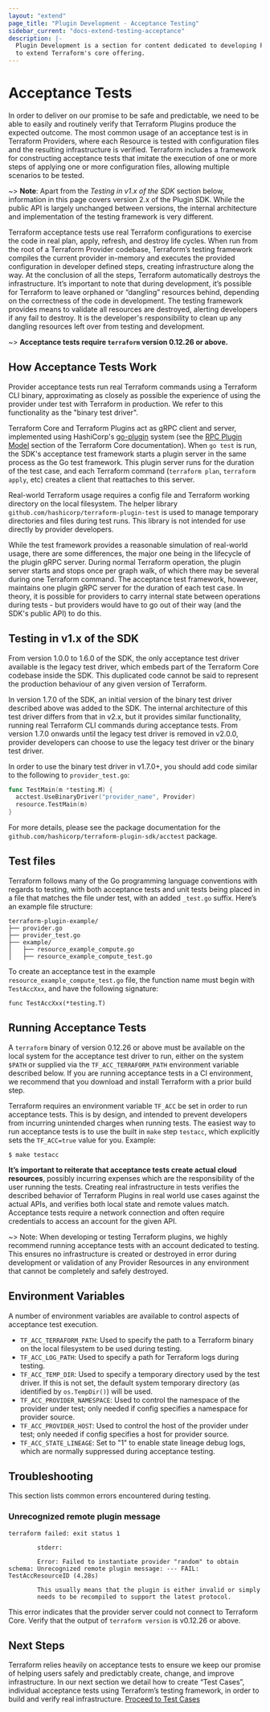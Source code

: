 ```yaml
---
layout: "extend"
page_title: "Plugin Development - Acceptance Testing"
sidebar_current: "docs-extend-testing-acceptance"
description: |-
  Plugin Development is a section for content dedicated to developing Plugins
  to extend Terraform's core offering.
---
```


# Acceptance Tests

In order to deliver on our promise to be safe and predictable, we need to be
able to easily and routinely verify that Terraform Plugins produce the expected
outcome. The most common usage of an acceptance test is in Terraform Providers,
where each Resource is tested with configuration files and the resulting
infrastructure is verified. Terraform includes a framework for constructing
acceptance tests that imitate the execution of one or more steps of applying one
or more configuration files, allowing multiple scenarios to be tested.


~> **Note**: Apart from the _Testing in v1.x of the SDK_ section below, information in this page covers version 2.x of the Plugin SDK. While the public API is largely unchanged between versions, the internal architecture and implementation of the testing framework is very different.


Terraform acceptance tests use real Terraform configurations to exercise the
code in real plan, apply, refresh, and destroy life cycles. When run from the
root of a Terraform Provider codebase, Terraform’s testing framework compiles
the current provider in-memory and executes the provided configuration in
developer defined steps, creating infrastructure along the way. At the
conclusion of all the steps, Terraform automatically destroys the
infrastructure. It’s important to note that during development, it’s possible
for Terraform to leave orphaned or “dangling” resources behind, depending on the
correctness of the code in development. The testing framework provides means to
validate all resources are destroyed, alerting developers if any fail to
destroy. It is the developer's responsibility to clean up any dangling resources
left over from testing and development. 

~> **Acceptance tests require `terraform` version 0.12.26 or above.**

## How Acceptance Tests Work

Provider acceptance tests run real Terraform commands using a Terraform CLI binary, approximating as closely as possible the experience of using the provider under test with Terraform in production. We refer to this functionality as the "binary test driver".

Terraform Core and Terraform Plugins act as gRPC client and server, implemented using HashiCorp's [go-plugin](https://github.com/hashicorp/go-plugin) system (see the [RPC Plugin Model](https://github.com/hashicorp/terraform/tree/master/docs/plugin-protocol) section of the Terraform Core documentation).  When `go test` is run, the SDK's acceptance test framework starts a plugin server in the same process as the Go test framework. This plugin server runs for the duration of the test case, and each Terraform command (`terraform plan`, `terraform apply`, etc) creates a client that reattaches to this server.

Real-world Terraform usage requires a config file and Terraform working directory on the local filesystem. The helper library `github.com/hashicorp/terraform-plugin-test` is used to manage temporary directories and files during test runs. This library is not intended for use directly by provider developers.

While the test framework provides a reasonable simulation of real-world usage, there are some differences, the major one being in the lifecycle of the plugin gRPC server. During normal Terraform operation, the plugin server starts and stops once per graph walk, of which there may be several during one Terraform command. The acceptance test framework, however, maintains one plugin gRPC server for the duration of each test case. In theory, it is possible for providers to carry internal state between operations during tests - but providers would have to go out of their way (and the SDK's public API) to do this.

## Testing in v1.x of the SDK

From version 1.0.0 to 1.6.0 of the SDK, the only acceptance test driver available is the legacy test driver, which embeds part of the Terraform Core codebase inside the SDK. This duplicated code cannot be said to represent the production behaviour of any given version of Terraform.

In version 1.7.0 of the SDK, an initial version of the binary test driver described above was added to the SDK. The internal architecture of this test driver differs from that in v2.x, but it provides similar functionality, running real Terraform CLI commands during acceptance tests. From version 1.7.0 onwards until the legacy test driver is removed in v2.0.0, provider developers can choose to use the legacy test driver or the binary test driver.

In order to use the binary test driver in v1.7.0+, you should add code similar to the following to `provider_test.go`:

```go
func TestMain(m *testing.M) {
  acctest.UseBinaryDriver("provider_name", Provider)
  resource.TestMain(m)
}
```

For more details, please see the package documentation for the `github.com/hashicorp/terraform-plugin-sdk/acctest` package.


## Test files

Terraform follows many of the Go programming language conventions with regards
to testing, with both acceptance tests and unit tests being placed in a file
that matches the file under test, with an added `_test.go` suffix. Here’s an
example file structure:

```
terraform-plugin-example/
├── provider.go
├── provider_test.go
├── example/
│   ├── resource_example_compute.go
│   ├── resource_example_compute_test.go
```

To create an acceptance test in the example `resource_example_compute_test.go`
file, the function name must begin with `TestAccXxx`, and have the following
signature:

    func TestAccXxx(*testing.T)

## Running Acceptance Tests

A `terraform` binary of version 0.12.26 or above must be available on the local system for the acceptance test driver to run, either on the system `$PATH` or supplied via the `TF_ACC_TERRAFORM_PATH` environment variable described below. If you are running acceptance tests in a CI environment, we recommend that you download and install Terraform with a prior build step. 

Terraform requires an environment variable `TF_ACC` be set in order to run
acceptance tests. This is by design, and intended to prevent developers from
incurring unintended charges when running tests. The easiest way to run
acceptance tests is to use the built in `make` step `testacc`, which explicitly
sets the `TF_ACC=true` value for you. Example:

    $ make testacc 

**It’s important to reiterate that acceptance tests create actual cloud resources**,
possibly incurring expenses which are the responsibility of the user running
the tests. Creating real infrastructure in
tests verifies the described behavior of Terraform Plugins in real world use
cases against the actual APIs, and verifies both local state and remote values
match. Acceptance tests require a network connection and often require
credentials to access an account for the given API.

~> Note: When developing or testing Terraform plugins, we highly recommend
running acceptance tests with an account dedicated to testing. This ensures no
infrastructure is created or destroyed in error during development or validation
of any Provider Resources in any environment that cannot be completely and
safely destroyed.

## Environment Variables

A number of environment variables are available to control aspects of acceptance test execution.

 - `TF_ACC_TERRAFORM_PATH`: Used to specify the path to a Terraform binary on the local filesystem to be used during testing.
 - `TF_ACC_LOG_PATH`: Used to specify a path for Terraform logs during testing.
 - `TF_ACC_TEMP_DIR`: Used to specify a temporary directory used by the test driver. If this is not set, the default system temporary directory (as identified by `os.TempDir()`) will be used.
 - `TF_ACC_PROVIDER_NAMESPACE`: Used to control the namespace of the provider under test; only needed if config specifies a namespace for provider source.
 - `TF_ACC_PROVIDER_HOST`: Used to control the host of the provider under test; only needed if config specifies a host for provider source.
 - `TF_ACC_STATE_LINEAGE`: Set to "1" to enable state lineage debug logs, which are normally suppressed during acceptance testing.
 
## Troubleshooting
 
This section lists common errors encountered during testing.

### Unrecognized remote plugin message

```
terraform failed: exit status 1
        
        stderr:
        
        Error: Failed to instantiate provider "random" to obtain schema: Unrecognized remote plugin message: --- FAIL: TestAccResourceID (4.28s)
        
        This usually means that the plugin is either invalid or simply
        needs to be recompiled to support the latest protocol.
```

This error indicates that the provider server could not connect to Terraform Core. Verify that the output of `terraform version` is v0.12.26 or above.


## Next Steps

Terraform relies heavily on acceptance tests to ensure we keep our promise of
helping users safely and predictably create, change, and improve
infrastructure. In our next section we detail how to create “Test Cases”,
individual acceptance tests using Terraform’s testing framework, in order to
build and verify real infrastructure. [Proceed to Test
Cases](/docs/extend/testing/acceptance-tests/testcase.html)

